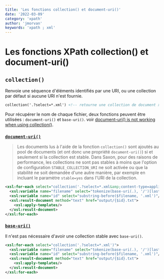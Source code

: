 ```yaml
---
title: 'Les fonctions collection() et document-uri()'
date: '2022-03-09'
category: 'xpath'
author: 'jmorvan'
keywords: 'xpath ; xml'
---
```


# Les fonctions XPath collection() et document-uri()

## `collection()`
Renvoie une séquence d'éléments identifiés par une URI, ou une collection par défaut si aucune URI n'est fournie.
```xml
collection('.?select=*.xml') <!-- retourne une collection de document xml -->
```

Pour récupérer le nom de chaque fichier, deux fonctions peuvent être utilisées : `document-uri()` et `base-uri()`.
voir [document-uri() is not working when using collection()](https://stackoverflow.com/questions/77325893/document-uri-is-not-working-when-using-collection).

### [`document-uri()`](https://www.saxonica.com/documentation12/index.html#!functions/fn/document-uri)

> Les documents lus à l'aide de la fonction `collection()` sont ajoutés au pool de documents (et ont donc une propriété `document-uri()`) si et seulement si la collection est stable. Dans Saxon, pour des raisons de performance, les collections ne sont pas stables à moins que l'option de configuration `STABLE_COLLECTION_URI` ne soit activée ou que la stabilité ne soit demandée d'une autre manière, par exemple en incluant le paramètre `stable=yes` dans l'URI de la collection.

```xml
<xsl:for-each select="collection('.?select=*.xml&amp;content-type=application/xml&amp;stable=yes')">
  <xsl:variable name="filename" select="tokenize(base-uri(.), '/')[last()]"/>
  <xsl:variable name="id" select="substring-before($filename, '.xml')"/>
  <xsl:result-document method="text" href="output/{$id}.txt">
    <xsl:apply-templates/>
  </xsl:result-document>
</xsl:for-each>
```


### [`base-uri()`](https://www.saxonica.com/documentation12/index.html#!functions/fn/base-uri)
Il n'est pas nécessaire d'avoir une collection stable avec `base-uri()`.

```xml
<xsl:for-each select="collection('.?select=*.xml')">
  <xsl:variable name="filename" select="tokenize(base-uri(.), '/')[last()]"/>
  <xsl:variable name="id" select="substring-before($filename, '.xml')"/>
  <xsl:result-document method="text" href="output/{$id}.txt">
    <xsl:apply-templates/>
  </xsl:result-document>
</xsl:for-each>

```


